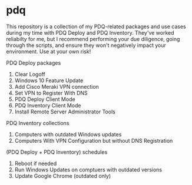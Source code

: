 # pdq
This repository is a collection of my PDQ-related packages and use cases during my time with PDQ Deploy and PDQ Inventory. They've worked reliabilty for me, but I recommend performing your due diligence, going through the scripts, and ensure they won't negatively impact your environment. Use at your own risk!

PDQ Deploy packages

1. Clear Logoff
2. Windows 10 Feature Update
3. Add Cisco Meraki VPN connection
4. Set VPN to Register With DNS
5. PDQ Deploy Client Mode
6. PDQ Inventory Client Mode
7. Install Remote Server Administrator Tools

PDQ Inventory collections
1. Computers with outdated Windows updates
2. Computers With VPN Configuration but without DNS Registration

(PDQ Deploy + PDQ Inventory) schedules
1. Reboot if needed
2. Run Windows Updates on comptuers with outdated versions
3. Update Google Chrome (outdated only)

